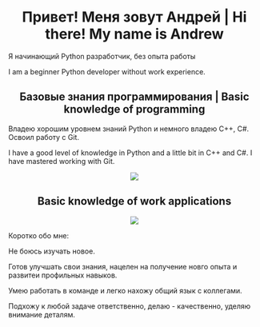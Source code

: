 <h1 align="center">Привет! Меня зовут Андрей | Hi there! My name is Andrew</h1>
<p>Я начинающий Python разработчик, без опыта работы</p>
<p>I am a beginner Python developer without work experience.</p>

<h2 align="center">Базовые знания программирования | Basic knowledge of programming</h2>
<p>Владею хорошим уровнем знаний Python и немного владею C++, С#. Освоил работу с Git.</p>

<p>I have a good level of knowledge in Python and a little bit in C++ and C#. I have mastered working with Git.</p>
<p align="center">
  <a href="https://skillicons.dev">
    <img src="https://skillicons.dev/icons?i=py,github,cs,cpp" />
  </a>
</p>

<h2 align="center">Basic knowledge of work applications</h2>

<p align="center">
  <a href="https://skillicons.dev">
    <img src="https://skillicons.dev/icons?i=pycharm,visualstudio,cs,cpp" />
  </a>
</p>

Коротко обо мне:

Не боюсь изучать новое.

Готов улучшать свои знания, нацелен на получение новго опыта и развитеи профильных навыков.

Умею работать в команде и легко нахожу общий язык с коллегами.

Подхожу к любой задаче ответственно, делаю - качественно, уделяю внимание деталям.

